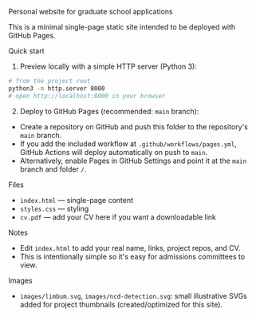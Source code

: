 Personal website for graduate school applications

This is a minimal single-page static site intended to be deployed with GitHub Pages.

Quick start

1. Preview locally with a simple HTTP server (Python 3):

```bash
# from the project root
python3 -m http.server 8000
# open http://localhost:8000 in your browser
```

2. Deploy to GitHub Pages (recommended: `main` branch):

- Create a repository on GitHub and push this folder to the repository's `main` branch.
- If you add the included workflow at `.github/workflows/pages.yml`, GitHub Actions will deploy automatically on push to `main`.
- Alternatively, enable Pages in GitHub Settings and point it at the `main` branch and folder `/`.

Files

- `index.html` — single-page content
- `styles.css` — styling
- `cv.pdf` — add your CV here if you want a downloadable link

Notes

- Edit `index.html` to add your real name, links, project repos, and CV.
- This is intentionally simple so it's easy for admissions committees to view.

Images

- `images/limbum.svg`, `images/ncd-detection.svg`: small illustrative SVGs added for project thumbnails (created/optimized for this site).
